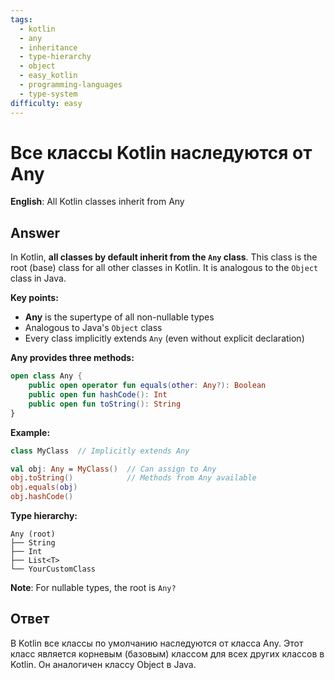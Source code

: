 ```yaml
---
tags:
  - kotlin
  - any
  - inheritance
  - type-hierarchy
  - object
  - easy_kotlin
  - programming-languages
  - type-system
difficulty: easy
---
```


# Все классы Kotlin наследуются от Any

**English**: All Kotlin classes inherit from Any

## Answer

In Kotlin, **all classes by default inherit from the `Any` class**. This class is the root (base) class for all other classes in Kotlin. It is analogous to the `Object` class in Java.

**Key points:**

- **Any** is the supertype of all non-nullable types
- Analogous to Java's `Object` class
- Every class implicitly extends `Any` (even without explicit declaration)

**Any provides three methods:**
```kotlin
open class Any {
    public open operator fun equals(other: Any?): Boolean
    public open fun hashCode(): Int
    public open fun toString(): String
}
```

**Example:**
```kotlin
class MyClass  // Implicitly extends Any

val obj: Any = MyClass()  // Can assign to Any
obj.toString()            // Methods from Any available
obj.equals(obj)
obj.hashCode()
```

**Type hierarchy:**
```
Any (root)
├── String
├── Int
├── List<T>
└── YourCustomClass
```

**Note**: For nullable types, the root is `Any?`

## Ответ

В Kotlin все классы по умолчанию наследуются от класса Any. Этот класс является корневым (базовым) классом для всех других классов в Kotlin. Он аналогичен классу Object в Java.

